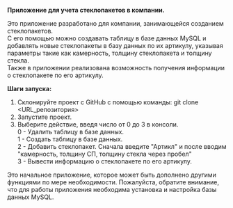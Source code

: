 **Приложение для учета стеклопакетов в компании.**  

Это приложение разработано для компании, занимающейся созданием стеклопакетов.   
С его помощью можно создавать таблицу в базе данных MySQL и добавлять новые стеклопакеты в базу данных по их артикулу, указывая параметры такие как камерность, толщину стеклопакета и толщину стекла.  
Также в приложении реализована возможность получения информации о стеклопакете по его артикулу.  

**Шаги запуска:**  
 1. Склонируйте проект с GitHub с помощью команды: git clone <URL_репозитория>  
 2. Запустите проект.  
 3. Выберите действие, введя число от 0 до 3 в консоли.  
    0 - Удалить таблицу в базе данных.  
    1 - Создать таблицу в базе данных.  
    2 - Добавить стеклопакет. Сначала введите "Артикл" и после вводим "камерность, толщину СП, толщину стекла через пробел"  
    3 - Вывести информацию о стеклопакете по его артикулу.

 
Это начальное приложение, которое может быть дополнено другими функциями по мере необходимости.
Пожалуйста, обратите внимание, что для работы приложения необходима установка и настройка базы данных MySQL.

